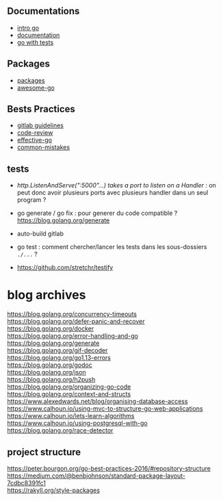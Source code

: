 ## Documentations
- [intro go](http://www.golang-book.com/books/intro)
- [documentation](https://golang.org/doc/)
- [go with tests](https://quii.gitbook.io/learn-go-with-tests/)

## Packages
- [packages](https://pkg.go.dev/)
- [awesome-go](https://github.com/avelino/awesome-go)

## Bests Practices
- [gitlab guidelines](https://docs.gitlab.com/ee/development/go_guide/)
- [code-review](https://github.com/golang/go/wiki/CodeReviewComments)
- [effective-go](https://golang.org/doc/effective_go)
- [common-mistakes](http://devs.cloudimmunity.com/gotchas-and-common-mistakes-in-go-golang/index.html)

## tests

- *http.ListenAndServe(":5000"...) takes a port to listen on a Handler* : on peut donc avoir plusieurs ports avec plusieurs handler dans un seul program ?

- go generate / go fix : pour generer du code compatible ? https://blog.golang.org/generate

- auto-build gitlab

- go test : comment chercher/lancer les tests dans les sous-dossiers `./...` ?

- https://github.com/stretchr/testify

# blog archives

https://blog.golang.org/concurrency-timeouts  
https://blog.golang.org/defer-panic-and-recover  
https://blog.golang.org/docker  
https://blog.golang.org/error-handling-and-go  
https://blog.golang.org/generate  
https://blog.golang.org/gif-decoder  
https://blog.golang.org/go1.13-errors  
https://blog.golang.org/godoc  
https://blog.golang.org/json  
https://blog.golang.org/h2push  
https://blog.golang.org/organizing-go-code  
https://blog.golang.org/context-and-structs  
https://www.alexedwards.net/blog/organising-database-access  
https://www.calhoun.io/using-mvc-to-structure-go-web-applications  
https://www.calhoun.io/lets-learn-algorithms  
https://www.calhoun.io/using-postgresql-with-go  
https://blog.golang.org/race-detector  

## project structure

https://peter.bourgon.org/go-best-practices-2016/#repository-structure  
https://medium.com/@benbjohnson/standard-package-layout-7cdbc8391fc1  
https://rakyll.org/style-packages  

